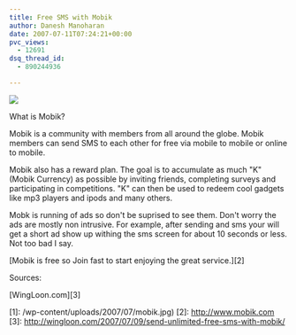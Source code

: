 ```yaml
---
title: Free SMS with Mobik
author: Danesh Manoharan
date: 2007-07-11T07:24:21+00:00
pvc_views:
  - 12691
dsq_thread_id:
  - 890244936

---
```

![](/wp-content/uploads/2007/07/mobik.jpg)

What is Mobik?

Mobik is a community with members from all around the globe. Mobik members can send SMS to each other for free via mobile to mobile or online to mobile.

Mobik also has a reward plan. The goal is to accumulate as much "K" (Mobik Currency) as possible by inviting friends, completing surveys and participating in competitions. "K" can then be used to redeem cool gadgets like mp3 players and ipods and many others.

Mobk is running of ads so don't be suprised to see them. Don't worry the ads are mostly non intrusive. For example, after sending and sms your will get a short ad show up withing the sms screen for about 10 seconds or less. Not too bad I say.

[Mobik is free so Join fast to start enjoying the great service.][2]

Sources:

[WingLoon.com][3]

 [1]: /wp-content/uploads/2007/07/mobik.jpg)
 [2]: http://www.mobik.com
 [3]: http://wingloon.com/2007/07/09/send-unlimited-free-sms-with-mobik/
